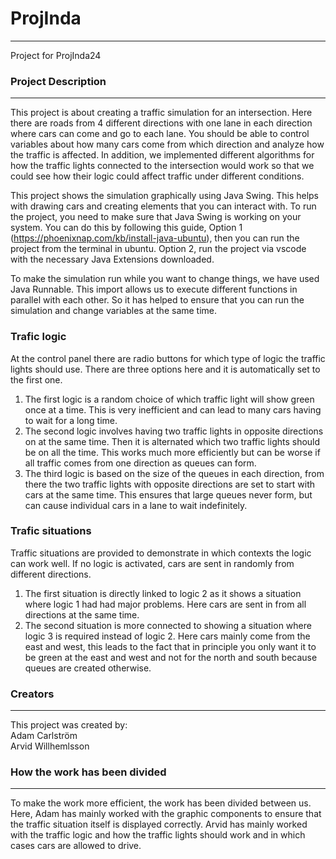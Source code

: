 # ProjInda
--- 
Project for ProjInda24
### Project Description
---
This project is about creating a traffic simulation for an intersection. Here there are roads from 4 different directions with one lane in each direction where cars can come and go to each lane. You should be able to control variables about how many cars come from which direction and analyze how the traffic is affected. In addition, we implemented different algorithms for how the traffic lights connected to the intersection would work so that we could see how their logic could affect traffic under different conditions.

This project shows the simulation graphically using Java Swing. This helps with drawing cars and creating elements that you can interact with. To run the project, you need to make sure that Java Swing is working on your system. You can do this by following this guide, Option 1 (https://phoenixnap.com/kb/install-java-ubuntu), then you can run the project from the terminal in ubuntu. Option 2, run the project via vscode with the necessary Java Extensions downloaded.

To make the simulation run while you want to change things, we have used Java Runnable. This import allows us to execute different functions in parallel with each other. So it has helped to ensure that you can run the simulation and change variables at the same time.

### Trafic logic
At the control panel there are radio buttons for which type of logic the traffic lights should use. There are three options here and it is automatically set to the first one.
1. The first logic is a random choice of which traffic light will show green once at a time. This is very inefficient and can lead to many cars having to wait for a long time.
2. The second logic involves having two traffic lights in opposite directions on at the same time. Then it is alternated which two traffic lights should be on all the time. This works much more efficiently but can be worse if all traffic comes from one direction as queues can form.
3. The third logic is based on the size of the queues in each direction, from there the two traffic lights with opposite directions are set to start with cars at the same time. This ensures that large queues never form, but can cause individual cars in a lane to wait indefinitely.

### Trafic situations
Traffic situations are provided to demonstrate in which contexts the logic can work well. If no logic is activated, cars are sent in randomly from different directions.
1. The first situation is directly linked to logic 2 as it shows a situation where logic 1 had had major problems. Here cars are sent in from all directions at the same time.
2. The second situation is more connected to showing a situation where logic 3 is required instead of logic 2. Here cars mainly come from the east and west, this leads to the fact that in principle you only want it to be green at the east and west and not for the north and south because queues are created otherwise.

### Creators
---
This project was created by:      <br>
Adam Carlström                  <br>
Arvid Willhemlsson              <br>

### How the work has been divided
---
To make the work more efficient, the work has been divided between us. Here, Adam has mainly worked with the graphic components to ensure that the traffic situation itself is displayed correctly. Arvid has mainly worked with the traffic logic and how the traffic lights should work and in which cases cars are allowed to drive.
